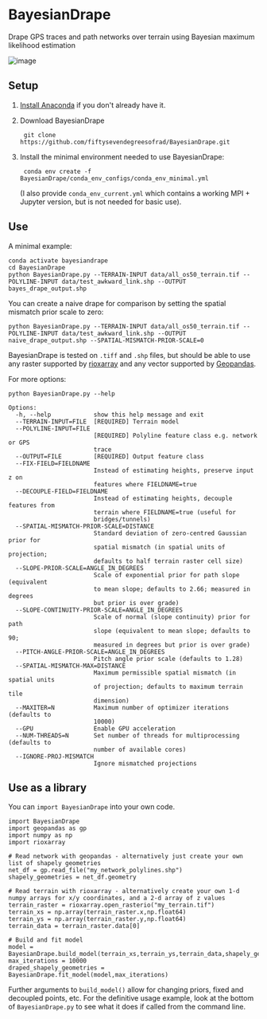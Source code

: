 # BayesianDrape
Drape GPS traces and path networks over terrain using Bayesian maximum likelihood estimation

![image](https://user-images.githubusercontent.com/12543309/137376777-69e42b05-269a-4144-8bf0-16fcf1cd355c.png)

## Setup

1. [Install Anaconda](https://docs.anaconda.com/anaconda/install/index.html) if you don't already have it.

2. Download BayesianDrape

        git clone https://github.com/fiftysevendegreesofrad/BayesianDrape.git
        
3. Install the minimal environment needed to use BayesianDrape:

        conda env create -f BayesianDrape/conda_env_configs/conda_env_minimal.yml

   (I also provide `conda_env_current.yml` which contains a working MPI + Jupyter version, but is not needed for basic use).

## Use

A minimal example: 

    conda activate bayesiandrape
    cd BayesianDrape
    python BayesianDrape.py --TERRAIN-INPUT data/all_os50_terrain.tif --POLYLINE-INPUT data/test_awkward_link.shp --OUTPUT bayes_drape_output.shp 

You can create a naive drape for comparison by setting the spatial mismatch prior scale to zero:

    python BayesianDrape.py --TERRAIN-INPUT data/all_os50_terrain.tif --POLYLINE-INPUT data/test_awkward_link.shp --OUTPUT naive_drape_output.shp --SPATIAL-MISMATCH-PRIOR-SCALE=0

BayesianDrape is tested on `.tiff` and `.shp` files, but should be able to use any raster supported by [rioxarray](https://corteva.github.io/rioxarray/stable/) and any vector supported by [Geopandas](https://geopandas.org/).

For more options:

    python BayesianDrape.py --help
    
    Options:
      -h, --help            show this help message and exit
      --TERRAIN-INPUT=FILE  [REQUIRED] Terrain model
      --POLYLINE-INPUT=FILE
                            [REQUIRED] Polyline feature class e.g. network or GPS
                            trace
      --OUTPUT=FILE         [REQUIRED] Output feature class
      --FIX-FIELD=FIELDNAME
                            Instead of estimating heights, preserve input z on
                            features where FIELDNAME=true
      --DECOUPLE-FIELD=FIELDNAME
                            Instead of estimating heights, decouple features from
                            terrain where FIELDNAME=true (useful for
                            bridges/tunnels)
      --SPATIAL-MISMATCH-PRIOR-SCALE=DISTANCE
                            Standard deviation of zero-centred Gaussian prior for
                            spatial mismatch (in spatial units of projection;
                            defaults to half terrain raster cell size)
      --SLOPE-PRIOR-SCALE=ANGLE_IN_DEGREES
                            Scale of exponential prior for path slope (equivalent
                            to mean slope; defaults to 2.66; measured in degrees
                            but prior is over grade)
      --SLOPE-CONTINUITY-PRIOR-SCALE=ANGLE_IN_DEGREES
                            Scale of normal (slope continuity) prior for path
                            slope (equivalent to mean slope; defaults to 90;
                            measured in degrees but prior is over grade)
      --PITCH-ANGLE-PRIOR-SCALE=ANGLE_IN_DEGREES
                            Pitch angle prior scale (defaults to 1.28)
      --SPATIAL-MISMATCH-MAX=DISTANCE
                            Maximum permissible spatial mismatch (in spatial units
                            of projection; defaults to maximum terrain tile
                            dimension)
      --MAXITER=N           Maximum number of optimizer iterations (defaults to
                            10000)
      --GPU                 Enable GPU acceleration
      --NUM-THREADS=N       Set number of threads for multiprocessing (defaults to
                            number of available cores)
      --IGNORE-PROJ-MISMATCH
                            Ignore mismatched projections

## Use as a library

You can `import BayesianDrape` into your own code. 

    import BayesianDrape
    import geopandas as gp
    import numpy as np
    import rioxarray

    # Read network with geopandas - alternatively just create your own list of shapely geometries
    net_df = gp.read_file("my_network_polylines.shp")
    shapely_geometries = net_df.geometry

    # Read terrain with rioxarray - alternatively create your own 1-d numpy arrays for x/y coordinates, and a 2-d array of z values
    terrain_raster = rioxarray.open_rasterio("my_terrain.tif")
    terrain_xs = np.array(terrain_raster.x,np.float64)
    terrain_ys = np.array(terrain_raster.y,np.float64)
    terrain_data = terrain_raster.data[0]
        
    # Build and fit model
    model = BayesianDrape.build_model(terrain_xs,terrain_ys,terrain_data,shapely_geometries)
    max_iterations = 10000
    draped_shapely_geometries = BayesianDrape.fit_model(model,max_iterations)
    
Further arguments to `build_model()` allow for changing priors, fixed and decoupled points, etc. For the definitive usage example, look at the bottom of `BayesianDrape.py` to see what it does if called from the command line.
